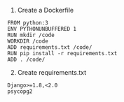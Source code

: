 1. Create a Dockerfile

```
FROM python:3
ENV PYTHONUNBUFFERED 1
RUN mkdir /code
WORKDIR /code
ADD requirements.txt /code/
RUN pip install -r requirements.txt
ADD . /code/
```

2. Create requirements.txt

```
Django>=1.8,<2.0
psycopg2
```
